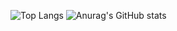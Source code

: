 
![Top Langs](https://github-readme-stats.vercel.app/api/top-langs/?username=ruirui23&layout=compact&theme=tokyonight)
![Anurag's GitHub stats](https://github-readme-stats.vercel.app/api?username=ruirui23&show_icons=true)
